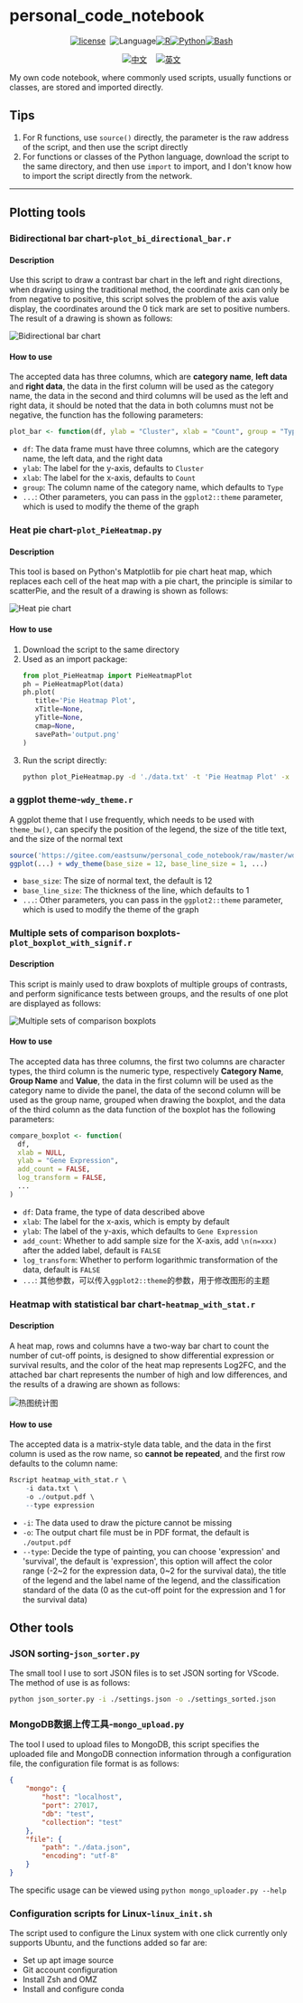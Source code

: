 # personal_code_notebook

<div align="center">

[![license](https://img.shields.io/badge/lisense-GPL--3.0-brightgreen??style=flat-square)](https://gitee.com/eastsunw/personal_code_notebook/blob/master/LICENSE)&nbsp;&nbsp;![Language](https://img.shields.io/badge/Language-gray)[![R](https://img.shields.io/badge/R-green)](https://cran.r-project.org/)[![Python](https://img.shields.io/badge/Python-blue)](https://www.python.org/)[![Bash](https://img.shields.io/badge/Bash-orange)](https://www.gnu.org/software/bash/)

[![中文](https://img.shields.io/badge/中文-blue?style=for-the-badge)](https://gitee.com/eastsunw/personal_code_notebook/blob/master/README.md)&nbsp;&nbsp;&nbsp;&nbsp;[![英文](https://img.shields.io/badge/English-blue?style=for-the-badge)](https://gitee.com/eastsunw/personal_code_notebook/blob/master/README.en.md)

</div>

My own code notebook, where commonly used scripts, usually functions or classes, are stored and imported directly.

## Tips

1. For R functions, use `source()` directly, the parameter is the raw address of the script, and then use the script directly
2. For functions or classes of the Python language, download the script to the same directory, and then use `import` to import, and I don't know how to import the script directly from the network.

---

## Plotting tools

### Bidirectional bar chart-`plot_bi_directional_bar.r`

#### Description

Use this script to draw a contrast bar chart in the left and right directions, when drawing using the traditional method, the coordinate axis can only be from negative to positive, this script solves the problem of the axis value display, the coordinates around the 0 tick mark are set to positive numbers. The result of a drawing is shown as follows:


![Bidirectional bar chart](https://gitee.com/eastsunw/personal_code_notebook/raw/master/assets/bi_bar_example.png)

#### How to use

The accepted data has three columns, which are **category name**, **left data** and **right data**, the data in the first column will be used as the category name, the data in the second and third columns will be used as the left and right data, it should be noted that the data in both columns must not be negative, the function has the following parameters:

```r
plot_bar <- function(df, ylab = "Cluster", xlab = "Count", group = "Type", ...)
```

- `df`: The data frame must have three columns, which are the category name, the left data, and the right data
- `ylab`: The label for the y-axis, defaults to `Cluster`
- `xlab`: The label for the x-axis, defaults to `Count`
- `group`: The column name of the category name, which defaults to `Type`
- `...`: Other parameters, you can pass in the `ggplot2::theme` parameter, which is used to modify the theme of the graph

### Heat pie chart-`plot_PieHeatmap.py`

#### Description

This tool is based on Python's Matplotlib for pie chart heat map, which replaces each cell of the heat map with a pie chart, the principle is similar to scatterPie, and the result of a drawing is shown as follows:

![Heat pie chart](https://gitee.com/eastsunw/personal_code_notebook/raw/master/assets/pie_heatmap_example.png)

#### How to use

1. Download the script to the same directory
2. Used as an import package:
   ```python
   from plot_PieHeatmap import PieHeatmapPlot
   ph = PieHeatmapPlot(data)
   ph.plot(
      title='Pie Heatmap Plot',
      xTitle=None,
      yTitle=None,
      cmap=None,
      savePath='output.png'
   )
   ```
3. Run the script directly:
   ```bash
   python plot_PieHeatmap.py -d './data.txt' -t 'Pie Heatmap Plot' -x 'X' -y 'Y' -o './output.png'
   ```

### a ggplot theme-`wdy_theme.r`

A ggplot theme that I use frequently, which needs to be used with `theme_bw()`, can specify the position of the legend, the size of the title text, and the size of the normal text


```r
source('https://gitee.com/eastsunw/personal_code_notebook/raw/master/wdy_theme.r')
ggplot(...) + wdy_theme(base_size = 12, base_line_size = 1, ...)
```

- `base_size`: The size of normal text, the default is 12
- `base_line_size`: The thickness of the line, which defaults to 1
- `...`: Other parameters, you can pass in the `ggplot2::theme` parameter, which is used to modify the theme of the graph

### Multiple sets of comparison boxplots-`plot_boxplot_with_signif.r`

#### Description

This script is mainly used to draw boxplots of multiple groups of contrasts, and perform significance tests between groups, and the results of one plot are displayed as follows:

![Multiple sets of comparison boxplots](https://gitee.com/eastsunw/personal_code_notebook/raw/master/assets/mult-group_boxplot.png)

#### How to use

The accepted data has three columns, the first two columns are character types, the third column is the numeric type, respectively **Category Name**, **Group Name** and **Value**, the data in the first column will be used as the category name to divide the panel, the data of the second column will be used as the group name, grouped when drawing the boxplot, and the data of the third column as the data function of the boxplot has the following parameters:

```r
compare_boxplot <- function(
  df,
  xlab = NULL,
  ylab = "Gene Expression",
  add_count = FALSE,
  log_transform = FALSE,
  ...
)
```

- `df`: Data frame, the type of data described above
- `xlab`: The label for the x-axis, which is empty by default
- `ylab`: The label of the y-axis, which defaults to `Gene Expression`
- `add_count`: Whether to add sample size for the X-axis, add `\n(n=xxx)` after the added label, default is `FALSE`
- `log_transform`: Whether to perform logarithmic transformation of the data, default is `FALSE`
- `...`: 其他参数，可以传入`ggplot2::theme`的参数，用于修改图形的主题

### Heatmap with statistical bar chart-`heatmap_with_stat.r`

#### Description

A heat map, rows and columns have a two-way bar chart to count the number of cut-off points, is designed to show differential expression or survival results, and the color of the heat map represents Log2FC, and the attached bar chart represents the number of high and low differences, and the results of a drawing are shown as follows:

![热图统计图](https://gitee.com/eastsunw/personal_code_notebook/raw/master/assets/heatmap_with_stat.png)

#### How to use

The accepted data is a matrix-style data table, and the data in the first column is used as the row name, so **cannot be repeated**, and the first row defaults to the column name:

```r
Rscript heatmap_with_stat.r \
    -i data.txt \
    -o ./output.pdf \
    --type expression
```

- `-i`: The data used to draw the picture cannot be missing
- `-o`: The output chart file must be in PDF format, the default is `./output.pdf`
- `--type`: Decide the type of painting, you can choose 'expression' and 'survival', the default is 'expression', this option will affect the color range (-2~2 for the expression data, 0~2 for the survival data), the title of the legend and the label name of the legend, and the classification standard of the data (0 as the cut-off point for the expression and 1 for the survival data)

## Other tools

### JSON sorting-`json_sorter.py`

The small tool I use to sort JSON files is to set JSON sorting for VScode. The method of use is as follows:

```bash
python json_sorter.py -i ./settings.json -o ./settings_sorted.json
```

### MongoDB数据上传工具-`mongo_upload.py`

The tool I used to upload files to MongoDB, this script specifies the uploaded file and MongoDB connection information through a configuration file, the configuration file format is as follows:

```json
{
    "mongo": {
        "host": "localhost",
        "port": 27017,
        "db": "test",
        "collection": "test"
    },
    "file": {
        "path": "./data.json",
        "encoding": "utf-8"
    }
}
```

The specific usage can be viewed using `python mongo_uploader.py --help`


### Configuration scripts for Linux-`linux_init.sh`

The script used to configure the Linux system with one click currently only supports Ubuntu, and the functions added so far are:

- Set up apt image source
- Git account configuration
- Install Zsh and OMZ
- Install and configure conda
